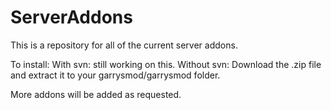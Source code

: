 ServerAddons
============

This is a repository for all of the current server addons.

To install:
  With svn: still working on this.
  Without svn: Download the .zip file and extract it to your garrysmod/garrysmod folder.
  
  
  
More addons will be added as requested.
